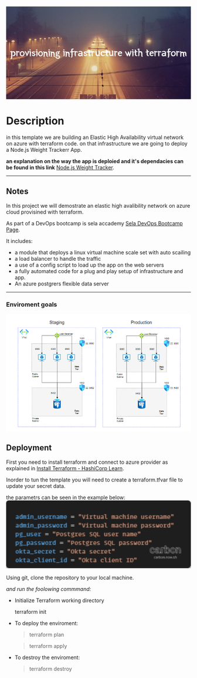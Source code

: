 ![This is an image](provisioning_infrastructure_with_terraform.png)

# Description

in this template we are building an Elastic High Availability
virtual network on azure with terraform code.
on that infrastructure we are going to deploy a Node.js Weight Trackerr App.

**an explanation on the way the app is deploied and it's dependacies can be found in this link** [Node.js Weight Tracker](https://github.com/odedrafi/bootcamp-app).

---

## Notes

In this project we will demostrate an elastic high avalibility network on azure cloud provisined with terraform.

As part of a DevOps bootcamp is sela accademy [Sela DevOps Bootcamp Page](https://rhinops.io/bootcamp).

It includes:

- a module that deploys a linux virtual machine scale set with auto scailing
- a load balancer to handle the traffic
- a use of a config script to load up the app on the web servers
- a fully automated code for a plug and play setup of infrastructure and app.
- An azure postgrers flexible data server

---

### Enviroment goals

![Enviroment goals](week-6-envs.png)

## Deployment

First you need to install terraform and connect to azure provider as explained in
[Install Terraform - HashiCorp Learn](https://learn.hashicorp.com/tutorials/terraform/install-cli).

Inorder to tun the template you will need to create a terraform.tfvar file to update your secret data.

the parametrs can be seen in the example below:
![This is an image](2.png)

Using git, clone the repository to your local machine.

_and run the foolowing commmand:_

- Initialize Terraform working directory

  terraform init

- To deploy the enviroment:

  > terraform plan

  > terraform apply

- To destroy the enviroment:

  > terraform destroy
